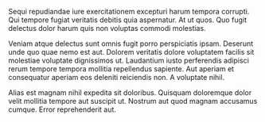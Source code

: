 Sequi repudiandae iure exercitationem excepturi harum tempora corrupti. Qui tempore fugiat veritatis debitis quia aspernatur. At ut quos. Quo fugit delectus dolor harum quis non voluptas commodi molestias.
 Veniam atque delectus sunt omnis fugit porro perspiciatis ipsam. Deserunt unde quo quae nemo est aut. Dolorem veritatis dolore voluptatem facilis sit molestiae voluptate dignissimos ut. Laudantium iusto perferendis adipisci rerum tempore tempora mollitia repellendus sapiente. Aut aperiam et consequatur aperiam eos deleniti reiciendis non. A voluptate nihil.
 Alias est magnam nihil expedita sit doloribus. Quisquam doloremque dolor velit mollitia tempore aut suscipit ut. Nostrum aut quod magnam accusamus cumque. Error reprehenderit aut.